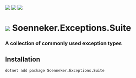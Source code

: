 [![](https://img.shields.io/nuget/v/Soenneker.Exceptions.Suite.svg?style=for-the-badge)](https://www.nuget.org/packages/Soenneker.Exceptions.Suite/)
[![](https://img.shields.io/github/actions/workflow/status/soenneker/soenneker.exceptions.suite/publish-package.yml?style=for-the-badge)](https://github.com/soenneker/soenneker.exceptions.suite/actions/workflows/publish-package.yml)
[![](https://img.shields.io/nuget/dt/Soenneker.Exceptions.Suite.svg?style=for-the-badge)](https://www.nuget.org/packages/Soenneker.Exceptions.Suite/)

# ![](https://user-images.githubusercontent.com/4441470/224455560-91ed3ee7-f510-4041-a8d2-3fc093025112.png) Soenneker.Exceptions.Suite
### A collection of commonly used exception types

## Installation

```
dotnet add package Soenneker.Exceptions.Suite
```
